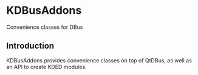 # KDBusAddons

Convenience classes for DBus

## Introduction

KDBusAddons provides convenience classes on top of QtDBus, as well as an API to
create KDED modules.

